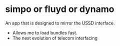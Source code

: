 # simpo or fluyd or dynamo
An app that is designed to mirror the USSD interface. 

 - Allows me to load bundles fast. 
 - The next evolution of telecom interfacing
